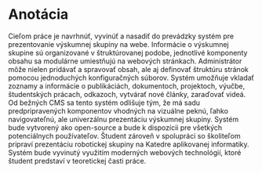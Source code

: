 # Anotácia

Cieľom práce je navrhnúť, vyvinúť a nasadiť do prevádzky systém pre prezentovanie výskumnej skupiny na webe. Informácie o výskumnej skupine sú organizované v štruktúrovanej podobe, jednotlivé komponenty obsahu sa modulárne umiestňujú na webových stránkach. Administrátor môže nielen pridávať a spravovať obsah, ale aj definovať štruktúru stránok pomocou jednoduchých konfiguračných súborov. Systém umožňuje vkladať zoznamy a informácie o publikáciách, dokumentoch, projektoch, výučbe, študentských prácach, odkazoch, vytvárať nové články, zaraďovať videá. Od bežných CMS sa tento systém odlišuje tým, že má sadu predpripravených komponentov vhodných na vizuálne peknú, ľahko navigovateľnú, ale univerzálnu prezentáciu výskumnej skupiny. Systém bude vytvorený ako open-source a bude k dispozícii pre všetkých potenciálnych používateľov. Študent zároveň v spolupráci so školiteľom pripraví prezentáciu robotickej skupiny na Katedre aplikovanej informatiky. Systém bude vyvinutý využitím moderných webových technológií, ktoré študent predstaví v teoretickej časti práce.